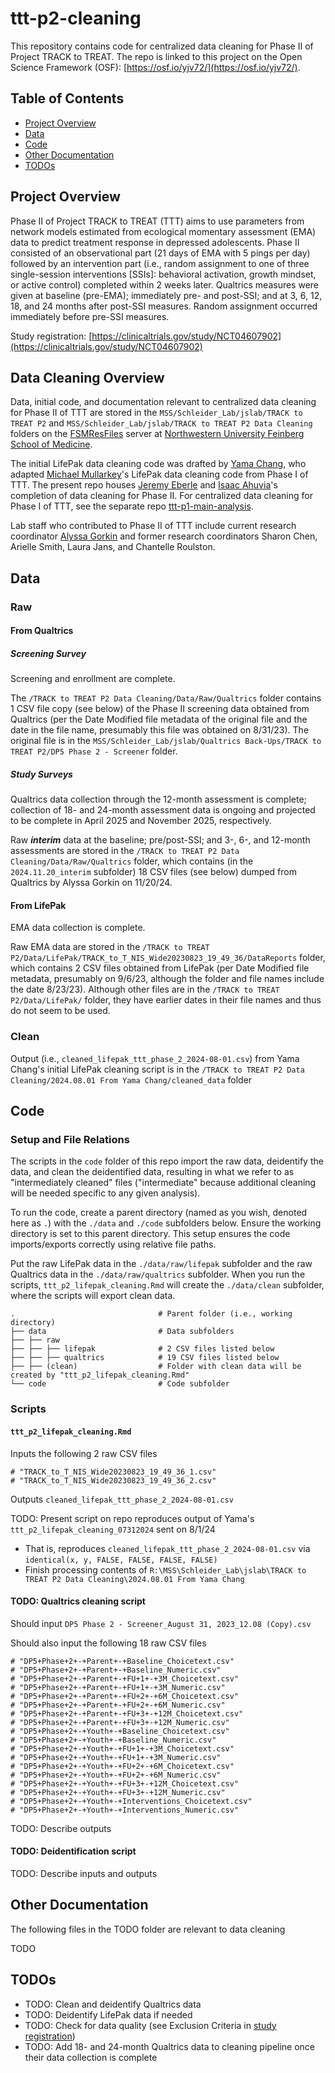 # ttt-p2-cleaning

This repository contains code for centralized data cleaning for Phase II of Project TRACK to TREAT. The repo is linked to this project on the Open Science Framework (OSF): [https://osf.io/yjv72/](https://osf.io/yjv72/).

## Table of Contents

- [Project Overview](#project-overview)
- [Data](#data)
- [Code](#code)
- [Other Documentation](#other-documentation)
- [TODOs](#todos)

## Project Overview

Phase II of Project TRACK to TREAT (TTT) aims to use parameters from network models estimated from ecological momentary assessment (EMA) data to predict treatment response in depressed adolescents. Phase II consisted of an observational part (21 days of EMA with 5 pings per day) followed by an intervention part (i.e., random assignment to one of three single-session interventions [SSIs]: behavioral activation, growth mindset, or active control) completed within 2 weeks later. Qualtrics measures were given at baseline (pre-EMA); immediately pre- and post-SSI; and at 3, 6, 12, 18, and 24 months after post-SSI measures. Random assignment occurred immediately before pre-SSI measures.

Study registration: [https://clinicaltrials.gov/study/NCT04607902](https://clinicaltrials.gov/study/NCT04607902)

## Data Cleaning Overview

Data, initial code, and documentation relevant to centralized data cleaning for Phase II of TTT are stored in the `MSS/Schleider_Lab/jslab/TRACK to TREAT P2` and `MSS/Schleider_Lab/jslab/TRACK to TREAT P2 Data Cleaning` folders on the [FSMResFiles](https://www.feinberg.northwestern.edu/it/services/server-storage-and-data/research-data-storage.html) server at [Northwestern University Feinberg School of Medicine](https://www.feinberg.northwestern.edu/).

The initial LifePak data cleaning code was drafted by [Yama Chang](https://github.com/yamachang), who adapted [Michael Mullarkey](https://github.com/mcmullarkey)'s LifePak data cleaning code from Phase I of TTT. The present repo houses [Jeremy Eberle](https://github.com/jwe4ec) and [Isaac Ahuvia](https://github.com/isaacahuvia)'s completion of data cleaning for Phase II. For centralized data cleaning for Phase I of TTT, see the separate repo [ttt-p1-main-analysis](https://github.com/jwe4ec/ttt-p1-main-analysis).

Lab staff who contributed to Phase II of TTT include current research coordinator [Alyssa Gorkin](https://github.com/alyssagorkin) and former research coordinators Sharon Chen, Arielle Smith, Laura Jans, and Chantelle Roulston.

## Data

### Raw

#### From Qualtrics

##### Screening Survey

Screening and enrollment are complete.

The `/TRACK to TREAT P2 Data Cleaning/Data/Raw/Qualtrics` folder contains 1 CSV file copy (see below) of the Phase II screening data obtained from Qualtrics (per the Date Modified file metadata of the original file and the date in the file name, presumably this file was obtained on 8/31/23). The original file is in the `MSS/Schleider_Lab/jslab/Qualtrics Back-Ups/TRACK to TREAT P2/DP5 Phase 2 - Screener` folder.

##### Study Surveys

Qualtrics data collection through the 12-month assessment is complete; collection of 18- and 24-month assessment data is ongoing and projected to be complete in April 2025 and November 2025, respectively.

Raw ***interim*** data at the baseline; pre/post-SSI; and 3-, 6-, and 12-month assessments are stored in the `/TRACK to TREAT P2 Data Cleaning/Data/Raw/Qualtrics` folder, which contains (in the `2024.11.20_interim` subfolder) 18 CSV files (see below) dumped from Qualtrics by Alyssa Gorkin on 11/20/24.

#### From LifePak

EMA data collection is complete.

Raw EMA data are stored in the `/TRACK to TREAT P2/Data/LifePak/TRACK_to_T_NIS_Wide20230823_19_49_36/DataReports` folder, which contains 2 CSV files obtained from LifePak (per Date Modified file metadata, presumably on 9/6/23, although the folder and file names include the date 8/23/23). Although other files are in the `/TRACK to TREAT P2/Data/LifePak/` folder, they have earlier dates in their file names and thus do not seem to be used.

### Clean

Output (i.e., `cleaned_lifepak_ttt_phase_2_2024-08-01.csv`) from Yama Chang's initial LifePak cleaning script is in the `/TRACK to TREAT P2 Data Cleaning/2024.08.01 From Yama Chang/cleaned_data` folder

## Code

### Setup and File Relations

The scripts in the `code` folder of this repo import the raw data, deidentify the data, and clean the deidentified data, resulting in what we refer to as "intermediately cleaned" files ("intermediate" because additional cleaning will be needed specific to any given analysis).

To run the code, create a parent directory (named as you wish, denoted here as `.`) with the `./data` and `./code` subfolders below. Ensure the working directory is set to this parent directory. This setup ensures the code imports/exports correctly using relative file paths.

Put the raw LifePak data in the `./data/raw/lifepak` subfolder and the raw Qualtrics data in the `./data/raw/qualtrics` subfolder. When you run the scripts, `ttt_p2_lifepak_cleaning.Rmd` will create the `./data/clean` subfolder, where the scripts will export clean data.

```
.                                # Parent folder (i.e., working directory)
├── data                         # Data subfolders
├── ├── raw
├── ├── ├── lifepak              # 2 CSV files listed below
├── ├── ├── qualtrics            # 19 CSV files listed below
├── ├── (clean)                  # Folder with clean data will be created by "ttt_p2_lifepak_cleaning.Rmd"
└── code                         # Code subfolder
```

### Scripts

#### `ttt_p2_lifepak_cleaning.Rmd`

Inputs the following 2 raw CSV files
```
# "TRACK_to_T_NIS_Wide20230823_19_49_36_1.csv"
# "TRACK_to_T_NIS_Wide20230823_19_49_36_2.csv"
```

Outputs `cleaned_lifepak_ttt_phase_2_2024-08-01.csv`

TODO: Present script on repo reproduces output of Yama's `ttt_p2_lifepak_cleaning_07312024` sent on 8/1/24
- That is, reproduces `cleaned_lifepak_ttt_phase_2_2024-08-01.csv` via `identical(x, y, FALSE, FALSE, FALSE, FALSE)`
- Finish processing contents of `R:\MSS\Schleider_Lab\jslab\TRACK to TREAT P2 Data Cleaning\2024.08.01 From Yama Chang` 

#### TODO: Qualtrics cleaning script

Should input `DP5 Phase 2 - Screener_August 31, 2023_12.08 (Copy).csv`

Should also input the following 18 raw CSV files
```
# "DP5+Phase+2+-+Parent+-+Baseline_Choicetext.csv"
# "DP5+Phase+2+-+Parent+-+Baseline_Numeric.csv"
# "DP5+Phase+2+-+Parent+-+FU+1+-+3M_Choicetext.csv"
# "DP5+Phase+2+-+Parent+-+FU+1+-+3M_Numeric.csv"
# "DP5+Phase+2+-+Parent+-+FU+2+-+6M_Choicetext.csv"
# "DP5+Phase+2+-+Parent+-+FU+2+-+6M_Numeric.csv"
# "DP5+Phase+2+-+Parent+-+FU+3+-+12M_Choicetext.csv"
# "DP5+Phase+2+-+Parent+-+FU+3+-+12M_Numeric.csv"
# "DP5+Phase+2+-+Youth+-+Baseline_Choicetext.csv"
# "DP5+Phase+2+-+Youth+-+Baseline_Numeric.csv"
# "DP5+Phase+2+-+Youth+-+FU+1+-+3M_Choicetext.csv"
# "DP5+Phase+2+-+Youth+-+FU+1+-+3M_Numeric.csv"
# "DP5+Phase+2+-+Youth+-+FU+2+-+6M_Choicetext.csv"
# "DP5+Phase+2+-+Youth+-+FU+2+-+6M_Numeric.csv"
# "DP5+Phase+2+-+Youth+-+FU+3+-+12M_Choicetext.csv"
# "DP5+Phase+2+-+Youth+-+FU+3+-+12M_Numeric.csv"
# "DP5+Phase+2+-+Youth+-+Interventions_Choicetext.csv"
# "DP5+Phase+2+-+Youth+-+Interventions_Numeric.csv"
```

TODO: Describe outputs

#### TODO: Deidentification script

TODO: Describe inputs and outputs

## Other Documentation

The following files in the TODO folder are relevant to data cleaning

TODO

## TODOs

- TODO: Clean and deidentify Qualtrics data
- TODO: Deidentify LifePak data if needed
- TODO: Check for data quality (see Exclusion Criteria in [study registration](https://clinicaltrials.gov/study/NCT04607902))
- TODO: Add 18- and 24-month Qualtrics data to cleaning pipeline once their data collection is complete